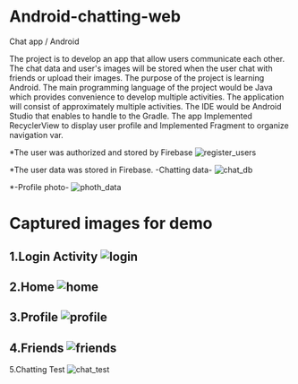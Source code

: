 # Android-chatting-web
Chat app / Android

The project is to develop an app that allow users communicate each other. 
The chat data and user's images will be stored when the user chat with friends or upload their images.
The purpose of the project is learning Android. 
The main programming language of the project would be Java which provides convenience to develop multiple activities.
The application will consist of approximately multiple activities. 
The IDE would be Android Studio that enables to handle to the Gradle. 
The app Implemented RecyclerView to display user profile and Implemented Fragment to organize navigation var.

*The user was authorized and stored by Firebase
![register_users](https://user-images.githubusercontent.com/20617062/31924409-f2cbee94-b84e-11e7-9940-1986929a65d5.png)

*The user data was stored in Firebase. -Chatting data- 
![chat_db](https://user-images.githubusercontent.com/20617062/31924402-f24abf40-b84e-11e7-88a2-ff4748896725.png)

*-Profile photo- 
![photh_data](https://user-images.githubusercontent.com/20617062/31924407-f2ad741e-b84e-11e7-8568-96e306b75a2b.png)

# Captured images for demo

1.Login Activity
![login](https://user-images.githubusercontent.com/20617062/31924406-f29fdf98-b84e-11e7-8c4c-b252179f8169.png)
--
2.Home
![home](https://user-images.githubusercontent.com/20617062/31924405-f2926908-b84e-11e7-9342-4b00f312b540.png)
--
3.Profile
![profile](https://user-images.githubusercontent.com/20617062/31924408-f2bbe1a2-b84e-11e7-8c59-0c6fa3773728.png)
--
4.Friends
![friends](https://user-images.githubusercontent.com/20617062/31924404-f2662b36-b84e-11e7-95ed-bcdb16ed535b.png)
--
5.Chatting Test
![chat_test](https://user-images.githubusercontent.com/20617062/31924403-f2597120-b84e-11e7-8d8d-e171cc5f81ec.png)
